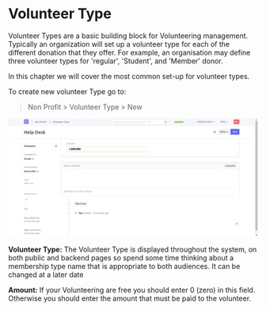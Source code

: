 
# Volunteer Type



Volunteer Types are a basic building block for Volunteering management. Typically an organization will set up a volunteer type for each of the different donation that they offer. For example, an organisation may define three volunteer types for 'regular', 'Student', and 'Member' donor.


In this chapter we will cover the most common set-up for volunteer types.


To create new volunteer Type go to:


> Non Profit > Volunteer Type > New


![Volunteer](/files/volunteer_type.png)


**Volunteer Type:** The Volunteer Type is displayed throughout the system, on both public and backend pages so spend some time thinking about a membership type name that is appropriate to both audiences. It can be changed at a later date


**Amount:** If your Volunteering are free you should enter 0 (zero) in this field. Otherwise you should enter the amount that must be paid to the volunteer.




